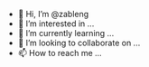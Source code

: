 - 👋 Hi, I’m @zableng
- 👀 I’m interested in ...
- 🌱 I’m currently learning ...
- 💞️ I’m looking to collaborate on ...
- 📫 How to reach me ...

<!---
zableng/zableng is a ✨ special ✨ repository because its `README.md` (this file) appears on your GitHub profile.
You can click the Preview link to take a look at your changes.
--->

